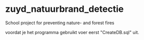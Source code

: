 # zuyd_natuurbrand_detectie
School project for preventing nature- and forest fires

voordat je het programma gebruikt voer eerst "CreateDB.sql" uit.